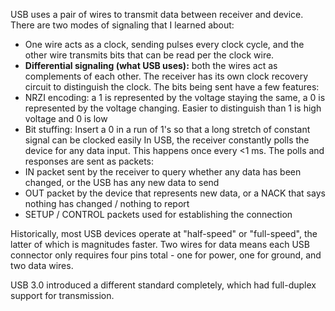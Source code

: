 USB uses a pair of wires to transmit data between receiver and device. There are two modes of signaling that I learned about:
- One wire acts as a clock, sending pulses every clock cycle, and the other wire transmits bits that can be read per the clock wire. 
- **Differential signaling (what USB uses):** both the wires act as complements of each other. The receiver has its own clock recovery circuit to distinguish the clock. 
The bits being sent have a few features:
- NRZI encoding: a 1 is represented by the voltage staying the same, a 0 is represented by the voltage changing. Easier to distinguish than 1 is high voltage and 0 is low
- Bit stuffing: Insert a 0 in a run of 1's so that a long stretch of constant signal can be clocked easily
In USB, the receiver constantly polls the device for any data input. This happens once every <1 ms. The polls and responses are sent as packets:
- IN packet sent by the receiver to query whether any data has been changed, or the USB has any new data to send
- OUT packet by the device that represents new data, or a NACK that says nothing has changed / nothing to report
- SETUP / CONTROL packets used for establishing the connection

Historically, most USB devices operate at "half-speed" or "full-speed", the latter of which is magnitudes faster. Two wires for data means each USB connector only requires four pins total - one for power, one for ground, and two data wires.

USB 3.0 introduced a different standard completely, which had full-duplex support for transmission.